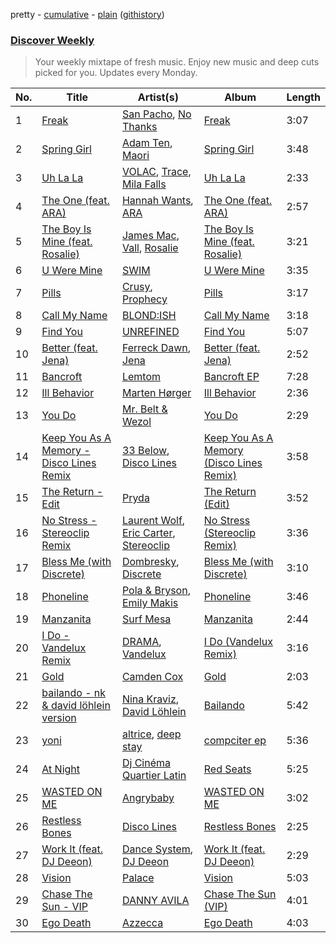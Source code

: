 pretty - [cumulative](/playlists/cumulative/Discover%20Weekly.md) - [plain](/playlists/plain/37i9dQZEVXcERLiUqU2pJX) ([githistory](https://github.githistory.xyz/vitokorn/spotify-playlist-archive/blob/master/playlists/plain/37i9dQZEVXcERLiUqU2pJX))

### [Discover Weekly](https://open.spotify.com/playlist/37i9dQZEVXcERLiUqU2pJX)

> Your weekly mixtape of fresh music. Enjoy new music and deep cuts picked for you. Updates every Monday.

| No. | Title | Artist(s) | Album | Length |
|---|---|---|---|---|
| 1 | [Freak](https://open.spotify.com/track/6LDoJdEJW4NTOTOLTH71IL) | [San Pacho](https://open.spotify.com/artist/5jBerZvTAajwYvdxt3UhgU), [No Thanks](https://open.spotify.com/artist/1RyEwwco6XV0jQnxLgCU34) | [Freak](https://open.spotify.com/album/1LStsedQUVmTDXp9xGVMyp) | 3:07 |
| 2 | [Spring Girl](https://open.spotify.com/track/03mX4WEpvZPkHmEsd2ZoV8) | [Adam Ten](https://open.spotify.com/artist/05tmGPn4fFdVpnsMt0YW5S), [Maori](https://open.spotify.com/artist/2GjC0P8uCItsOxEYXtm7kv) | [Spring Girl](https://open.spotify.com/album/2JjG2Nnj87eX9lDnNNNdqP) | 3:48 |
| 3 | [Uh La La](https://open.spotify.com/track/4DDecAu1H20FSiYxgoKHoH) | [VOLAC](https://open.spotify.com/artist/4Nl6PVYLwbCFfr3UqQlFtE), [Trace](https://open.spotify.com/artist/4T0QPJFV83O1j9w8y5apQX), [Mila Falls](https://open.spotify.com/artist/5m1yocXnIqkhC8dyQQd6Ve) | [Uh La La](https://open.spotify.com/album/39A5r2uI8cPOVHu3sTNVak) | 2:33 |
| 4 | [The One (feat. ARA)](https://open.spotify.com/track/0W44iKwnweZAID1cCMw3B5) | [Hannah Wants](https://open.spotify.com/artist/7sK4hnuUOXw6VStDw0q8NI), [ARA](https://open.spotify.com/artist/2hhItOB9DuMhxXkU26wgZK) | [The One (feat. ARA)](https://open.spotify.com/album/3sew2wh9h3aeNeVkrhZPAp) | 2:57 |
| 5 | [The Boy Is Mine (feat. Rosalie)](https://open.spotify.com/track/41F6EFBNhpsBPOZDPtoNTi) | [James Mac](https://open.spotify.com/artist/2mrrXxzLsLPgLSiJz9COWB), [Vall](https://open.spotify.com/artist/0SI37BtvfxqNpnvjeMPqyD), [Rosalie](https://open.spotify.com/artist/58PEgJMZGqZ5d3CHYJTGv7) | [The Boy Is Mine (feat. Rosalie)](https://open.spotify.com/album/5gMGgpNQGhswDzD4DhyyZG) | 3:21 |
| 6 | [U Were Mine](https://open.spotify.com/track/5VVocXeJmA5QEHUyQIBOgp) | [SWIM](https://open.spotify.com/artist/1OxXLWb0AXEgOfTUzlDg3V) | [U Were Mine](https://open.spotify.com/album/4PEALWbSxYxZP7gM7tF44E) | 3:35 |
| 7 | [Pills](https://open.spotify.com/track/5arYn3Yofxkw0CCM3XkiCE) | [Crusy](https://open.spotify.com/artist/6oIoaURalGEtkYTswOLoft), [Prophecy](https://open.spotify.com/artist/03O6WINYmDJRCE2EUFaykv) | [Pills](https://open.spotify.com/album/7mWEltJZJ16efLQawS02y0) | 3:17 |
| 8 | [Call My Name](https://open.spotify.com/track/0vQ2LIvx5U6QN7BnUHWwsJ) | [BLOND:ISH](https://open.spotify.com/artist/6zsJjoCtL1WByG0VsuFWzR) | [Call My Name](https://open.spotify.com/album/1JU6xZQeMx05tLZAkm5uCv) | 3:18 |
| 9 | [Find You](https://open.spotify.com/track/6GfexMFtOSXzqAnADGlNHp) | [UNREFINED](https://open.spotify.com/artist/0WLgZ6t9LyYpHU8Rpnf6av) | [Find You](https://open.spotify.com/album/72jMbqUIBrMLMtqXeNPd6b) | 5:07 |
| 10 | [Better (feat. Jena)](https://open.spotify.com/track/1lvgae0nTxj1ZPl4VfO9gv) | [Ferreck Dawn](https://open.spotify.com/artist/3cnAJv9gydgm52KFIsdvO8), [Jena](https://open.spotify.com/artist/5C4eCUR6V0Kbdn8g0y390j) | [Better (feat. Jena)](https://open.spotify.com/album/2qVbAXSd8LPX9MU1nsVC4i) | 2:52 |
| 11 | [Bancroft](https://open.spotify.com/track/6WdBytQF1vUjjtZcCTqNRJ) | [Lemtom](https://open.spotify.com/artist/2B9xp0rpwFz5TON2ZSSKEF) | [Bancroft EP](https://open.spotify.com/album/2qBSvBN5e2bNPk5CctXClO) | 7:28 |
| 12 | [Ill Behavior](https://open.spotify.com/track/0rLWyaC6vkht17t0EjO71Y) | [Marten Hørger](https://open.spotify.com/artist/0EdUwJSqkMmsH6Agg3G8Ls) | [Ill Behavior](https://open.spotify.com/album/3KlaD2BwnsqyEBZfa7pd8m) | 2:36 |
| 13 | [You Do](https://open.spotify.com/track/3w5icXq5sD6OqSXTMJH8v9) | [Mr. Belt & Wezol](https://open.spotify.com/artist/19VDJ9IKyBSUMDJxLsasP6) | [You Do](https://open.spotify.com/album/37UuuBfGL1b06mmEpeLyrl) | 2:29 |
| 14 | [Keep You As A Memory - Disco Lines Remix](https://open.spotify.com/track/6DJw57OGSrunErUHTurP0K) | [33 Below](https://open.spotify.com/artist/4tMIsBBR8M0PsorDf0mNEz), [Disco Lines](https://open.spotify.com/artist/5Kmr0b3ip8g9P2i0dLTC3Z) | [Keep You As A Memory (Disco Lines Remix)](https://open.spotify.com/album/3KIo8fRmpODr82I90l3XcC) | 3:58 |
| 15 | [The Return - Edit](https://open.spotify.com/track/0RmzDQgs6xKmVA2jsmSPXF) | [Pryda](https://open.spotify.com/artist/37U9sPqTZMd7AKJCWgcvkt) | [The Return (Edit)](https://open.spotify.com/album/6HbZkybdKSNHk0TEEGnJB2) | 3:52 |
| 16 | [No Stress - Stereoclip Remix](https://open.spotify.com/track/2mULLfBR8xQkgqhgY3LeGw) | [Laurent Wolf](https://open.spotify.com/artist/0U2M5hyVn2T78XKlRHJFcn), [Eric Carter](https://open.spotify.com/artist/6eGMRUmxaUNuoWj5MWpNOX), [Stereoclip](https://open.spotify.com/artist/4x2Ejyd2OGXtZrPvAQWvYL) | [No Stress (Stereoclip Remix)](https://open.spotify.com/album/30HOPZgBlQNIx1qMU4ndEW) | 3:36 |
| 17 | [Bless Me (with Discrete)](https://open.spotify.com/track/4fntxnmBljT1Ve03u0njYg) | [Dombresky](https://open.spotify.com/artist/2GVtgxcx7jg5xVCZsIHSGN), [Discrete](https://open.spotify.com/artist/7arwEayqcKWkzDmGEB7xov) | [Bless Me (with Discrete)](https://open.spotify.com/album/5TPcHw0h3ZfXmmtfFYy1gq) | 3:10 |
| 18 | [Phoneline](https://open.spotify.com/track/5nCNItjhTUj7MqL3oFHmFc) | [Pola & Bryson](https://open.spotify.com/artist/79PzyYqAyunWsVH4tY4vpr), [Emily Makis](https://open.spotify.com/artist/51ferxocEKt0vjxzUsqyFX) | [Phoneline](https://open.spotify.com/album/5KBDc833eS9lkj1bfCcbaU) | 3:46 |
| 19 | [Manzanita](https://open.spotify.com/track/4G0cM5vW6osbKteFqcgexA) | [Surf Mesa](https://open.spotify.com/artist/1lmU3giNF3CSbkVSQmLpHQ) | [Manzanita](https://open.spotify.com/album/2Qidx1pVb6bVpooKf9tiUt) | 2:44 |
| 20 | [I Do - Vandelux Remix](https://open.spotify.com/track/5muXOWzcV0ckxYq0ATO1EW) | [DRAMA](https://open.spotify.com/artist/7LvvNoUPwTZpgXDWBRrfHg), [Vandelux](https://open.spotify.com/artist/2rdSCmWgrIWA8pmwhS1T2k) | [I Do (Vandelux Remix)](https://open.spotify.com/album/7buYOcQDCOELG8eJuS5Zif) | 3:16 |
| 21 | [Gold](https://open.spotify.com/track/4y7P4oG7MNei0CmcuwdfZe) | [Camden Cox](https://open.spotify.com/artist/5mNpMP01Co4vXZ3U0fWP3C) | [Gold](https://open.spotify.com/album/2M3YBCxafpX8VyGxGcc3Nq) | 2:03 |
| 22 | [bailando - nk & david löhlein version](https://open.spotify.com/track/565TiLHB3IpPOIclhnIxDO) | [Nina Kraviz](https://open.spotify.com/artist/1oZmFNkGAT93yD1xX4vTRE), [David Löhlein](https://open.spotify.com/artist/2RibmjRGf8SiwxdCQZ9N1C) | [Bailando](https://open.spotify.com/album/3BXLwBdR7yPrGFiENcDxAi) | 5:42 |
| 23 | [yoni](https://open.spotify.com/track/0KpuGGkI2ELoGm7J8aDQbK) | [altrice](https://open.spotify.com/artist/44lQJ512fu8nW7pa1FRmDF), [deep stay](https://open.spotify.com/artist/5czMnnr7BIguvWnKL1OVA8) | [compciter ep](https://open.spotify.com/album/2qTXiZXOqTEwwfcAVo76bR) | 5:36 |
| 24 | [At Night](https://open.spotify.com/track/0Hi2rVInrows1Kvm9YF9Jh) | [Dj Cinéma Quartier Latin](https://open.spotify.com/artist/3nI698C0lc7EpVCIDShUgD) | [Red Seats](https://open.spotify.com/album/7DfzeDlPiufgP0sMeLDlW4) | 5:25 |
| 25 | [WASTED ON ME](https://open.spotify.com/track/6tXebnSmy1ZEZANFRHRoCO) | [Angrybaby](https://open.spotify.com/artist/5TAU3fcCF32FqKMrdbXfRr) | [WASTED ON ME](https://open.spotify.com/album/5e08LQuzV5wcQlCcp9rs2g) | 3:02 |
| 26 | [Restless Bones](https://open.spotify.com/track/0ymhaRjiCwNQzeQEjewE7F) | [Disco Lines](https://open.spotify.com/artist/5Kmr0b3ip8g9P2i0dLTC3Z) | [Restless Bones](https://open.spotify.com/album/4gyGSYCRPbJ8BtVhzOYRl9) | 2:25 |
| 27 | [Work It (feat. DJ Deeon)](https://open.spotify.com/track/5TrE7Acr1wFjZFZSpxSrFw) | [Dance System](https://open.spotify.com/artist/1ju2puXmReF61q0pjZX0oh), [DJ Deeon](https://open.spotify.com/artist/5wY9R35VmZOg7NxQvKJXdH) | [Work It (feat. DJ Deeon)](https://open.spotify.com/album/0nEOw7MzxbjF4EkU9LP8pG) | 2:29 |
| 28 | [Vision](https://open.spotify.com/track/2CaSJocFwU8ef2KB332fRi) | [Palace](https://open.spotify.com/artist/2SJfNysMUF0tEtp5j2cP4i) | [Vision](https://open.spotify.com/album/33ftdFxM3hFVeGmFaJMlVQ) | 5:03 |
| 29 | [Chase The Sun - VIP](https://open.spotify.com/track/5KGDSRODIjVBAN040ovdQw) | [DANNY AVILA](https://open.spotify.com/artist/1Xv1qZHJ1hnRlWHRTZ3uci) | [Chase The Sun (VIP)](https://open.spotify.com/album/162y1Nz7mvmRpChNXHQNwu) | 4:01 |
| 30 | [Ego Death](https://open.spotify.com/track/68vou4lxyWNaaODWxNeVeE) | [Azzecca](https://open.spotify.com/artist/2k5DY2QDU3kBi5DX7OQlWj) | [Ego Death](https://open.spotify.com/album/58un0KkqLJw7UyqtEbKZOO) | 4:03 |